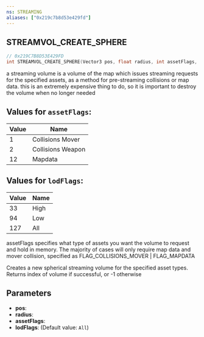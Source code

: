 ```yaml
---
ns: STREAMING
aliases: ["0x219c7b8d53e429fd"]
---
```

## STREAMVOL_CREATE_SPHERE

```c
// 0x219C7B8D53E429FD
int STREAMVOL_CREATE_SPHERE(Vector3 pos, float radius, int assetFlags, int lodFlags);
```

a streaming volume is a volume of the map which issues streaming requests for the specified assets, as a method for pre-streaming collisions or map data. this is an extremely expensive thing to do, so it is important to destroy the volume when no longer needed

## Values for `assetFlags`:
| Value | Name |
| --- | --- |
| 1 | Collisions Mover |
| 2 | Collisions Weapon |
| 12 | Mapdata |


## Values for `lodFlags`:
| Value | Name |
| --- | --- |
| 33 | High |
| 94 | Low |
| 127 | All |


assetFlags specifies what type of assets you want the volume to request and hold in memory. The majority of cases will only require map data and mover collision, specified as FLAG_COLLISIONS_MOVER | FLAG_MAPDATA

Creates a new spherical streaming volume for the specified asset types. Returns index of volume if successful, or -1 otherwise


## Parameters
* **pos**: 
* **radius**: 
* **assetFlags**: 
* **lodFlags**: (Default value: `All`)
